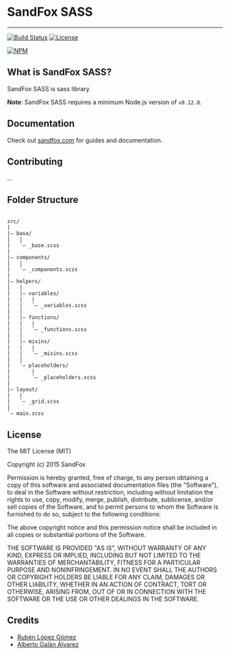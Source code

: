 # SandFox SASS

---------------------------------------

[![Build Status][travis-image]][travis-url]
[![License][license-image]][license-url]

[![NPM][npm-image]][npm-url]

## What is SandFox SASS?

SandFox SASS is sass library.

**Note**: SandFox SASS requires a minimum Node.js version of `v0.12.0`.

## Documentation

Check out [sandfox.com](http://sass.sandfox.com/docs) for guides and documentation.

## Contributing

...


## Folder Structure

```text

src/ 
| 
|– base/ 
|   |
|   `– _base.scss
| 
|– components/
|   |
|   `– _components.scss
|
|– helpers/
|   |
|   |– variables/
|   |   |
|   |   `– _variables.scss
|   |
|   |– functions/
|   |   |
|   |   `– _functions.scss
|   |
|   |– mixins/
|   |   |
|   |   `– _mixins.scss
|   |
|   `– placeholders/
|       |
|       `– _placeholders.scss
| 
|– layout/
|   |
|   `– _grid.scss
| 
`– main.scss

```

## License

The MIT License (MIT)

Copyright (c) 2015 SandFox

Permission is hereby granted, free of charge, to any person obtaining a copy of this software and associated documentation files (the "Software"), to deal in the Software without restriction, including without limitation the rights to use, copy, modify, merge, publish, distribute, sublicense, and/or sell copies of the Software, and to permit persons to whom the Software is furnished to do so, subject to the following conditions:

The above copyright notice and this permission notice shall be included in all copies or substantial portions of the Software.

THE SOFTWARE IS PROVIDED "AS IS", WITHOUT WARRANTY OF ANY KIND, EXPRESS OR IMPLIED, INCLUDING BUT NOT LIMITED TO THE WARRANTIES OF MERCHANTABILITY, FITNESS FOR A PARTICULAR PURPOSE AND NONINFRINGEMENT. IN NO EVENT SHALL THE AUTHORS OR COPYRIGHT HOLDERS BE LIABLE FOR ANY CLAIM, DAMAGES OR OTHER LIABILITY, WHETHER IN AN ACTION OF CONTRACT, TORT OR OTHERWISE, ARISING FROM, OUT OF OR IN CONNECTION WITH THE SOFTWARE OR THE USE OR OTHER DEALINGS IN THE SOFTWARE.

## Credits

* [Rubén López Gómez](https://twitter.com/Rubeniskov)
* [Alberto Galán Álvarez](https://twitter.com/magicmoli1)

[site-url]: http://sass.sandfox.com

[npm-url]: https://www.npmjs.com/package/sandfox-sass
[npm-image]: https://nodei.co/npm/sandfox-sass.png?downloads=true

[travis-url]: https://travis-ci.org/foxnet-git/sandfox-sass?branch=master
[travis-image]: https://travis-ci.org/foxnet-git/sandfox-sass.svg?style=flat-square

[license-image]: http://img.shields.io/npm/l/sassdoc.svg?style=flat-square
[license-url]: LICENSE.md


